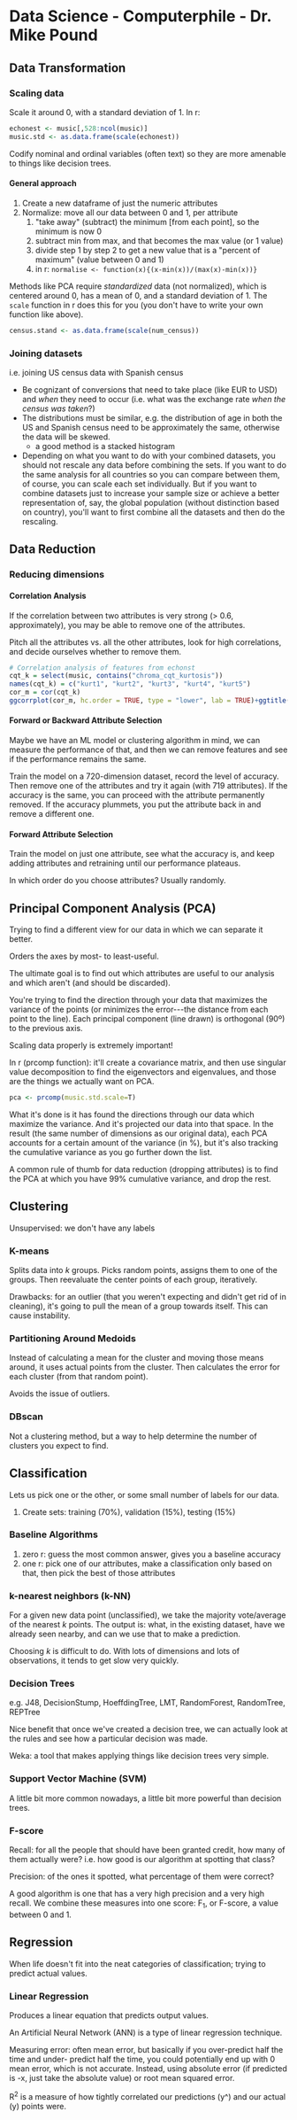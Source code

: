 # Data Science - Computerphile - Dr. Mike Pound

## Data Transformation

### Scaling data
Scale it around 0, with a standard deviation of 1. In r: 

```r
echonest <- music[,528:ncol(music)]
music.std <- as.data.frame(scale(echonest))
```

Codify nominal and ordinal variables (often text) so they are more amenable to things like decision
trees.

#### General approach
1. Create a new dataframe of just the numeric attributes
2. Normalize: move all our data between 0 and 1, per attribute
	1. "take away" (subtract) the minimum [from each point], so the minimum is now 0
	2. subtract min from max, and that becomes the max value (or 1 value)
	3. divide step 1 by step 2 to get a new value that is a "percent of maximum" (value between 0 
	and 1)
	4. in r: `normalise <- function(x){(x-min(x))/(max(x)-min(x))}`

Methods like PCA require _standardized_ data (not normalized), which is centered around 0, has a 
mean of 0, and a standard deviation of 1. The `scale` function in r does this for you (you don't 
have to write your own function like above).

```r
census.stand <- as.data.frame(scale(num_census))
```

### Joining datasets
i.e. joining US census data with Spanish census

* Be cognizant of conversions that need to take place (like EUR to USD) and _when_ they need to
occur (i.e. what was the exchange rate _when the census was taken_?)
* The distributions must be similar, e.g. the distribution of age in both the US and Spanish census
need to be approximately the same, otherwise the data will be skewed.
	- a good method is a stacked histogram
* Depending on what you want to do with your combined datasets, you should not rescale any data
before combining the sets. If you want to do the same analysis for all countries so you can compare
between them, of course, you can scale each set individually. But if you want to combine datasets
just to increase your sample size or achieve a better representation of, say, the global population
(without distinction based on country), you'll want to first combine all the datasets and then
do the rescaling. 

## Data Reduction
### Reducing dimensions

#### Correlation Analysis
If the correlation between two attributes is very strong (> 0.6, approximately), you may be able to
remove one of the attributes.

Pitch all the attributes vs. all the other attributes, look for high correlations, and decide
ourselves whether to remove them. 

```r
# Correlation analysis of features from echonst
cqt_k = select(music, contains("chroma_cqt_kurtosis"))
names(cqt_k) = c("kurt1", "kurt2", "kurt3", "kurt4", "kurt5")
cor_m = cor(cqt_k)
ggcorrplot(cor_m, hc.order = TRUE, type = "lower", lab = TRUE)+ggtitle("Correlations within Cens_Kurtosis")
```

#### Forward or Backward Attribute Selection
Maybe we have an ML model or clustering algorithm in mind, we can measure the performance of that, 
and then we can remove features and see if the performance remains the same. 

Train the model on a 720-dimension dataset, record the level of accuracy. Then remove one of the 
attributes and try it again (with 719 attributes). If the accuracy is the same, you can proceed
with the attribute permanently removed. If the accuracy plummets, you put the attribute back in and
remove a different one.

#### Forward Attribute Selection
Train the model on just one attribute, see what the accuracy is, and keep adding attributes and
retraining until our performance plateaus. 

In which order do you choose attributes? Usually randomly.

## Principal Component Analysis (PCA)
Trying to find a different view for our data in which we can separate it better. 

Orders the axes by most- to least-useful.

The ultimate goal is to find out which attributes are useful to our analysis and which aren't (and
should be discarded).

You're trying to find the direction through your data that maximizes the variance of the points (or
minimizes the error---the distance from each point to the line). Each principal component (line
drawn) is orthogonal (90º) to the previous axis. 

Scaling data properly is extremely important!

In r (prcomp function): it'll create a covariance matrix, and then use singular value decomposition
to find the eigenvectors and eigenvalues, and those are the things we actually want on PCA. 

```r
pca <- prcomp(music.std.scale=T)
```

What it's done is it has found the directions through our data which maximize the variance. And
it's projected our data into that space. In the result (the same number of dimensions as our 
original data), each PCA accounts for a certain amount of the variance (in %), but it's also
tracking the cumulative variance as you go further down the list. 

A common rule of thumb for data reduction (dropping attributes) is to find the PCA at which you
have 99% cumulative variance, and drop the rest.

## Clustering

Unsupervised: we don't have any labels

### K-means
Splits data into _k_ groups. Picks random points, assigns them to one of the groups. Then reevaluate 
the center points of each group, iteratively. 

Drawbacks: for an outlier (that you weren't expecting and didn't get rid of in cleaning), it's going to pull
the mean of a group towards itself. This can cause instability.

### Partitioning Around Medoids
Instead of calculating a mean for the cluster and moving those means around, it uses actual points
from the cluster. Then calculates the error for each cluster (from that random point). 

Avoids the issue of outliers.

### DBscan
Not a clustering method, but a way to help determine the number of clusters you expect to find. 

## Classification
Lets us pick one or the other, or some small number of labels for our data.

1. Create sets: training (70%), validation (15%), testing (15%)

### Baseline Algorithms
1. zero r: guess the most common answer, gives you a baseline accuracy
2. one r: pick one of our attributes, make a classification only based on that, then pick the best
of those attributes

### k-nearest neighbors (k-NN)
For a given new data point (unclassified), we take the majority vote/average of the nearest _k_
points. The output is: what, in the existing dataset, have we already seen nearby, and can we use
that to make a prediction. 

Choosing _k_ is difficult to do. With lots of dimensions and lots of observations, it tends to get
slow very quickly. 

### Decision Trees
e.g. J48, DecisionStump, HoeffdingTree, LMT, RandomForest, RandomTree, REPTree

Nice benefit that once we've created a decision tree, we can actually look at the rules and see how
a particular decision was made. 

Weka: a tool that makes applying things like decision trees very simple. 

### Support Vector Machine (SVM)
A little bit more common nowadays, a little bit more powerful than decision trees.

### F-score
Recall: for all the people that should have been granted credit, how many of them actually were? 
i.e. how good is our algorithm at spotting that class?

Precision: of the ones it spotted, what percentage of them were correct?

A good algorithm is one that has a very high precision and a very high recall. We combine these 
measures into one score: F<sub>1</sub>, or F-score, a value between 0 and 1. 

## Regression
When life doesn't fit into the neat categories of classification; trying to predict actual values.

### Linear Regression
Produces a linear equation that predicts output values. 

An Artificial Neural Network (ANN) is a type of linear regression technique. 

Measuring error: often mean error, but basically if you over-predict half the time and under-
predict half the time, you could potentially end up with 0 mean error, which is not accurate. 
Instead, using absolute error (if predicted is -x, just take the absolute value) or root mean
squared error.

R<sup>2</sup> is a measure of how tightly correlated our predictions (y^) and our actual (y) points were.

